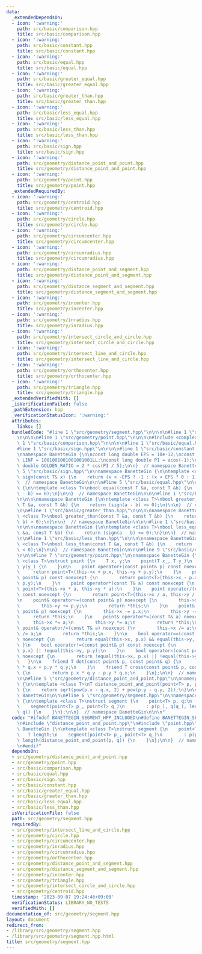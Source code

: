 ```yaml
---
data:
  _extendedDependsOn:
  - icon: ':warning:'
    path: src/basic/comparison.hpp
    title: src/basic/comparison.hpp
  - icon: ':warning:'
    path: src/basic/constant.hpp
    title: src/basic/constant.hpp
  - icon: ':warning:'
    path: src/basic/equal.hpp
    title: src/basic/equal.hpp
  - icon: ':warning:'
    path: src/basic/greater_equal.hpp
    title: src/basic/greater_equal.hpp
  - icon: ':warning:'
    path: src/basic/greater_than.hpp
    title: src/basic/greater_than.hpp
  - icon: ':warning:'
    path: src/basic/less_equal.hpp
    title: src/basic/less_equal.hpp
  - icon: ':warning:'
    path: src/basic/less_than.hpp
    title: src/basic/less_than.hpp
  - icon: ':warning:'
    path: src/basic/sign.hpp
    title: src/basic/sign.hpp
  - icon: ':warning:'
    path: src/geometry/distance_point_and_point.hpp
    title: src/geometry/distance_point_and_point.hpp
  - icon: ':warning:'
    path: src/geometry/point.hpp
    title: src/geometry/point.hpp
  _extendedRequiredBy:
  - icon: ':warning:'
    path: src/geometry/centroid.hpp
    title: src/geometry/centroid.hpp
  - icon: ':warning:'
    path: src/geometry/circle.hpp
    title: src/geometry/circle.hpp
  - icon: ':warning:'
    path: src/geometry/circumcenter.hpp
    title: src/geometry/circumcenter.hpp
  - icon: ':warning:'
    path: src/geometry/circumradius.hpp
    title: src/geometry/circumradius.hpp
  - icon: ':warning:'
    path: src/geometry/distance_point_and_segment.hpp
    title: src/geometry/distance_point_and_segment.hpp
  - icon: ':warning:'
    path: src/geometry/distance_segment_and_segment.hpp
    title: src/geometry/distance_segment_and_segment.hpp
  - icon: ':warning:'
    path: src/geometry/incenter.hpp
    title: src/geometry/incenter.hpp
  - icon: ':warning:'
    path: src/geometry/inradius.hpp
    title: src/geometry/inradius.hpp
  - icon: ':warning:'
    path: src/geometry/intersect_circle_and_circle.hpp
    title: src/geometry/intersect_circle_and_circle.hpp
  - icon: ':warning:'
    path: src/geometry/intersect_line_and_circle.hpp
    title: src/geometry/intersect_line_and_circle.hpp
  - icon: ':warning:'
    path: src/geometry/orthocenter.hpp
    title: src/geometry/orthocenter.hpp
  - icon: ':warning:'
    path: src/geometry/triangle.hpp
    title: src/geometry/triangle.hpp
  _extendedVerifiedWith: []
  _isVerificationFailed: false
  _pathExtension: hpp
  _verificationStatusIcon: ':warning:'
  attributes:
    links: []
  bundledCode: "#line 1 \"src/geometry/segment.hpp\"\n\n\n\n#line 1 \"src/geometry/distance_point_and_point.hpp\"\
    \n\n\n\n#line 1 \"src/geometry/point.hpp\"\n\n\n\n#include <complex>\n\n#line\
    \ 1 \"src/basic/comparison.hpp\"\n\n\n\n#line 1 \"src/basic/equal.hpp\"\n\n\n\n\
    #line 1 \"src/basic/sign.hpp\"\n\n\n\n#line 1 \"src/basic/constant.hpp\"\n\n\n\
    \nnamespace BanetteGin {\n\nconst long double EPS = 10e-12;\nconst long long int\
    \ LINF = 1001001001001001001LL;\nconst long double PI = acos(-1);\nconst long\
    \ double GOLDEN_RATIO = 2 * cos(PI / 5);\n\n}  // namespace BanetteGin\n\n\n#line\
    \ 5 \"src/basic/sign.hpp\"\n\nnamespace BanetteGin {\n\ntemplate <class T>\nint\
    \ sign(const T& x) {\n    return (x < -EPS ? -1 : (x < EPS ? 0 : 1));\n}\n\n}\
    \  // namespace BanetteGin\n\n\n#line 5 \"src/basic/equal.hpp\"\n\nnamespace BanetteGin\
    \ {\n\ntemplate <class T>\nbool equal(const T &a, const T &b) {\n    return (sign(a\
    \ - b) == 0);\n}\n\n}  // namespace BanetteGin\n\n\n#line 1 \"src/basic/greater_equal.hpp\"\
    \n\n\n\nnamespace BanetteGin {\n\ntemplate <class T>\nbool greater_equal(const\
    \ T &a, const T &b) {\n    return (sign(a - b) >= 0);\n}\n\n}  // namespace BanetteGin\n\
    \n\n#line 1 \"src/basic/greater_than.hpp\"\n\n\n\nnamespace BanetteGin {\n\ntemplate\
    \ <class T>\nbool greater_than(const T &a, const T &b) {\n    return (sign(a -\
    \ b) > 0);\n}\n\n}  // namespace BanetteGin\n\n\n#line 1 \"src/basic/less_equal.hpp\"\
    \n\n\n\nnamespace BanetteGin {\n\ntemplate <class T>\nbool less_equal(const T\
    \ &a, const T &b) {\n    return (sign(a - b) <= 0);\n}\n\n}  // namespace BanetteGin\n\
    \n\n#line 1 \"src/basic/less_than.hpp\"\n\n\n\nnamespace BanetteGin {\n\ntemplate\
    \ <class T>\nbool less_than(const T &a, const T &b) {\n    return (sign(a - b)\
    \ < 0);\n}\n\n}  // namespace BanetteGin\n\n\n#line 9 \"src/basic/comparison.hpp\"\
    \n\n\n#line 7 \"src/geometry/point.hpp\"\n\nnamespace BanetteGin {\n\ntemplate\
    \ <class T>\nstruct point {\n    T x, y;\n    point(T x_, T y_)\n        : x(x_),\
    \ y(y_) {\n    }\n\n    point operator+(const point& p) const noexcept {\n   \
    \     return point<T>(this->x + p.x, this->y + p.y);\n    }\n    point operator-(const\
    \ point& p) const noexcept {\n        return point<T>(this->x - p.x, this->y -\
    \ p.y);\n    }\n    point operator*(const T& a) const noexcept {\n        return\
    \ point<T>(this->x * a, this->y * a);\n    }\n    point operator/(const T& a)\
    \ const noexcept {\n        return point<T>(this->x / a, this->y / a);\n    }\n\
    \n    point& operator+=(const point& p) noexcept {\n        this->x += p.x;\n\
    \        this->y += p.y;\n        return *this;\n    }\n    point& operator-=(const\
    \ point& p) noexcept {\n        this->x -= p.x;\n        this->y -= p.y;\n   \
    \     return *this;\n    }\n    point& operator*=(const T& a) noexcept {\n   \
    \     this->x *= a;\n        this->y *= a;\n        return *this;\n    }\n   \
    \ point& operator/=(const T& a) noexcept {\n        this->x /= a;\n        this->y\
    \ /= a;\n        return *this;\n    }\n\n    bool operator==(const point& p) const\
    \ noexcept {\n        return equal(this->x, p.x) && equal(this->y, p.y);\n   \
    \ }\n    bool operator!=(const point& p) const noexcept {\n        return !equal(this->x,\
    \ p.x) || !equal(this->y, p.y);\n    }\n    bool operator<(const point& p) const\
    \ noexcept {\n        return !equal(this->x, p.x) || !equal(this->y, p.y);\n \
    \   }\n\n    friend T dot(const point& p, const point& q) {\n        return p.x\
    \ * q.x + p.y * q.y;\n    }\n    friend T cross(const point& p, const point& q)\
    \ {\n        return p.x * q.y - p.y * q.x;\n    }\n};\n\n}  // namespace BanetteGin\n\
    \n\n#line 5 \"src/geometry/distance_point_and_point.hpp\"\n\nnamespace BanetteGin\
    \ {\n\ntemplate <class T>\nT distance_point_and_point(point<T> p, point<T> q)\
    \ {\n    return sqrt(pow(p.x - q.x, 2) + pow(p.y - q.y, 2));\n}\n\n}  // namespace\
    \ BanetteGin\n\n\n#line 6 \"src/geometry/segment.hpp\"\n\nnamespace BanetteGin\
    \ {\n\ntemplate <class T>\nstruct segment {\n    point<T> p, q;\n    T length;\n\
    \    segment(point<T> p_, point<T> q_)\n        : p(p_), q(q_), length(distance_point_and_point(p,\
    \ q)) {\n    }\n};\n\n}  // namespace BanetteGin\n\n\n"
  code: "#ifndef BANETTEGIN_SEGMENT_HPP_INCLUDED\n#define BANETTEGIN_SEGMENT_HPP_INCLUDED\n\
    \n#include \"distance_point_and_point.hpp\"\n#include \"point.hpp\"\n\nnamespace\
    \ BanetteGin {\n\ntemplate <class T>\nstruct segment {\n    point<T> p, q;\n \
    \   T length;\n    segment(point<T> p_, point<T> q_)\n        : p(p_), q(q_),\
    \ length(distance_point_and_point(p, q)) {\n    }\n};\n\n}  // namespace BanetteGin\n\
    \n#endif"
  dependsOn:
  - src/geometry/distance_point_and_point.hpp
  - src/geometry/point.hpp
  - src/basic/comparison.hpp
  - src/basic/equal.hpp
  - src/basic/sign.hpp
  - src/basic/constant.hpp
  - src/basic/greater_equal.hpp
  - src/basic/greater_than.hpp
  - src/basic/less_equal.hpp
  - src/basic/less_than.hpp
  isVerificationFile: false
  path: src/geometry/segment.hpp
  requiredBy:
  - src/geometry/intersect_line_and_circle.hpp
  - src/geometry/circle.hpp
  - src/geometry/circumcenter.hpp
  - src/geometry/inradius.hpp
  - src/geometry/circumradius.hpp
  - src/geometry/orthocenter.hpp
  - src/geometry/distance_point_and_segment.hpp
  - src/geometry/distance_segment_and_segment.hpp
  - src/geometry/incenter.hpp
  - src/geometry/triangle.hpp
  - src/geometry/intersect_circle_and_circle.hpp
  - src/geometry/centroid.hpp
  timestamp: '2023-09-07 19:24:46+09:00'
  verificationStatus: LIBRARY_NO_TESTS
  verifiedWith: []
documentation_of: src/geometry/segment.hpp
layout: document
redirect_from:
- /library/src/geometry/segment.hpp
- /library/src/geometry/segment.hpp.html
title: src/geometry/segment.hpp
---
```

